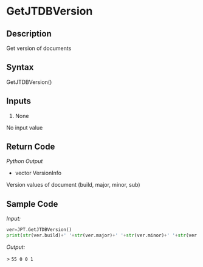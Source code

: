 # GetJTDBVersion

## Description

Get version of documents

## Syntax

GetJTDBVersion()

## Inputs

1. None

No input value

## Return Code

_Python Output_

- vector VersionInfo

Version values of document (build, major, minor, sub)

## Sample Code

_Input:_

```python
ver=JPT.GetJTDBVersion()
print(str(ver.build)+' '+str(ver.major)+' '+str(ver.minor)+' '+str(ver.sub))
```

_Output:_

\> `55 0 0 1`
